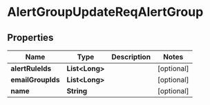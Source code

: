 # AlertGroupUpdateReqAlertGroup

## Properties
Name | Type | Description | Notes
------------ | ------------- | ------------- | -------------
**alertRuleIds** | **List&lt;Long&gt;** |  |  [optional]
**emailGroupIds** | **List&lt;Long&gt;** |  |  [optional]
**name** | **String** |  |  [optional]
